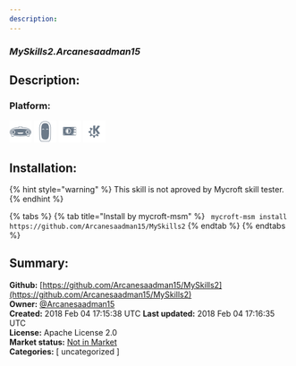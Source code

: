 ```yaml
---
description: 
---
```


### _MySkills2.Arcanesaadman15_  
## Description:  
  
  
### Platform:  
 ![Mark I](../.gitbook/assets/mark-1-icon.png)  ![Mark II](../.gitbook/assets/mark-2-icon.png)  ![Picroft](../.gitbook/assets/picroft-icon.png)  ![plasmoid](../.gitbook/assets/kde.png)   
## Installation:  
{% hint style="warning" %}
This skill is not aproved by Mycroft skill tester.
{% endhint %}
    
{% tabs %}
{% tab title="Install by mycroft-msm" %}
``` mycroft-msm install https://github.com/Arcanesaadman15/MySkills2```
{% endtab %}
  {% endtabs %}
    
## Summary:  
**Github:** [https://github.com/Arcanesaadman15/MySkills2](https://github.com/Arcanesaadman15/MySkills2)  
**Owner:** [@Arcanesaadman15](https://github.com/Arcanesaadman15)  
**Created:** 2018 Feb 04 17:15:38 UTC  **Last updated:** 2018 Feb 04 17:16:35 UTC  
**License:** Apache License 2.0  
**Market status:** [Not in Market](https://market.mycroft.ai/skill/)  
**Categories:** [ uncategorized ]   
